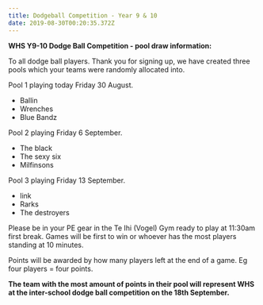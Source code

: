 ```yaml
---
title: Dodgeball Competition - Year 9 & 10
date: 2019-08-30T00:20:35.372Z
---
```

**WHS Y9-10 Dodge Ball Competition - pool draw information:**

To all dodge ball players. Thank you for signing up, we have created three pools which your teams were randomly allocated into.

Pool 1 playing today Friday 30 August. 

* Ballin
* Wrenches
* Blue Bandz 

Pool 2 playing Friday 6 September. 

* The black
* The sexy six
* Milfinsons

Pool 3 playing Friday 13 September. 

* link 
* Rarks
* The destroyers 

Please be in your PE gear in the Te Ihi (Vogel) Gym ready to play at 11:30am first break. Games will be first to win or whoever has the most players standing at 10 minutes. 

Points will be awarded by how many players left at the end of a game. Eg four players = four points. 

**The team with the most amount of points in their pool will represent WHS at the inter-school dodge ball competition on the 18th September.**
